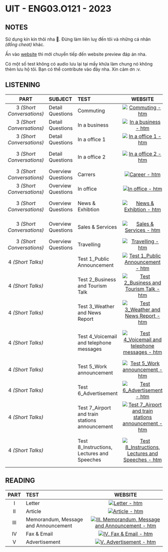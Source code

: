 # UIT - ENG03.O121 - 2023

<!-- Color: ffadad-ffd6a5-fdffb6-caffbf-9bf6ff-a0c4ff-bdb2ff-ffc6ff -->

## NOTES

Sử dụng kín kín thôi nha 🥴. Đừng làm liên luỵ đến tôi và những cá nhân _(đồng cheat)_ khác.

Ấn vào [website](https://kevinnitrog.github.io/UIT-ENG03/) thì mới chuyển tiếp đến website preview đáp án nha.

Có một số test không có audio lưu lại tại mấy khứa làm chung nó không thèm lưu hộ tôi. Bạn có thể contribute vào đây nha. Xin cảm ơn :v.

## LISTENING

|         **PART**          | **SUBJECT**        | **TEST**                                       |                                                                                                                                       **WEBSITE**                                                                                                                                        |                                                                                                                                        **AUDIO**                                                                                                                                         |
| :-----------------------: | :----------------- | :--------------------------------------------- | :--------------------------------------------------------------------------------------------------------------------------------------------------------------------------------------------------------------------------------------------------------------------------------------: | :--------------------------------------------------------------------------------------------------------------------------------------------------------------------------------------------------------------------------------------------------------------------------------------: |
| 3 _(Short Conversations)_ | Detail Questions   | Commuting                                      |                                                     [![Commuting - htm](https://img.shields.io/badge/website-ffadad?style=for-the-badge)](Listening/PART%203%20-%20Short%20Conversations/Detail%20Questions/Commuting/Commuting.htm)                                                     |                                                     [![Commuting - Audio](https://img.shields.io/badge/audio-ffadad?style=for-the-badge)](Listening/PART%203%20-%20Short%20Conversations/Detail%20Questions/Commuting/Commuting.mp3)                                                     |
| 3 _(Short Conversations)_ | Detail Questions   | In a business                                  |                                           [![In a business - htm](https://img.shields.io/badge/website-ffd6a5?style=for-the-badge)](Listening/PART%203%20-%20Short%20Conversations/Detail%20Questions/In%20a%20business/In%20a%20business.htm)                                           |                                           [![In a business - Audio](https://img.shields.io/badge/audio-ffd6a5?style=for-the-badge)](Listening/PART%203%20-%20Short%20Conversations/Detail%20Questions/In%20a%20business/In%20a%20business.mp3)                                           |
| 3 _(Short Conversations)_ | Detail Questions   | In a office 1                                  |                                         [![In a office 1 - htm](https://img.shields.io/badge/website-fdffb6?style=for-the-badge)](Listening/PART%203%20-%20Short%20Conversations/Detail%20Questions/In%20a%20office%201/In%20a%20office%201.htm)                                         |                                         [![In a office 1 - Audio](https://img.shields.io/badge/audio-fdffb6?style=for-the-badge)](Listening/PART%203%20-%20Short%20Conversations/Detail%20Questions/In%20a%20office%201/In%20a%20office%201.mp3)                                         |
| 3 _(Short Conversations)_ | Detail Questions   | In a office 2                                  |                                         [![In a office 2 - htm](https://img.shields.io/badge/website-caffbf?style=for-the-badge)](Listening/PART%203%20-%20Short%20Conversations/Detail%20Questions/In%20a%20office%202/In%20a%20office%202.htm)                                         |                                       [![In a officeaudio - Audio](https://img.shields.io/badge/audio-caffbf?style=for-the-badge)](Listening/PART%203%20-%20Short%20Conversations/Detail%20Questions/In%20a%20office%202/In%20a%20office%202.mp3)                                        |
| 3 _(Short Conversations)_ | Overview Questions | Carrers                                        |                                                       [![Career - htm](https://img.shields.io/badge/website-9bf6ff?style=for-the-badge)](Listening/PART%203%20-%20Short%20Conversations/Overview%20Questions/Careers/Careers.htm)                                                        |                                                       [![Careers - Audio](https://img.shields.io/badge/audio-9bf6ff?style=for-the-badge)](Listening/PART%203%20-%20Short%20Conversations/Overview%20Questions/Careers/Careers.mp3)                                                       |
| 3 _(Short Conversations)_ | Overview Questions | In office                                      |                                                  [![In office - htm](https://img.shields.io/badge/website-a0c4ff?style=for-the-badge)](Listening/PART%203%20-%20Short%20Conversations/Overview%20Questions/In%20office/In%20office.htm)                                                  |                                                  [![In office - Audio](https://img.shields.io/badge/audio-a0c4ff?style=for-the-badge)](Listening/PART%203%20-%20Short%20Conversations/Overview%20Questions/In%20office/In%20office.mp3)                                                  |
| 3 _(Short Conversations)_ | Overview Questions | News & Exhibtion                               |                                     [![News & Exhibtion - htm](https://img.shields.io/badge/website-bdb2ff?style=for-the-badge)](Listening/PART%203%20-%20Short%20Conversations/Overview%20Questions/News%20&%20Exhibtion/News%20&%20Exhibition.htm)                                     |                                     [![News & Exhibtion - Audio](https://img.shields.io/badge/audio-bdb2ff?style=for-the-badge)](Listening/PART%203%20-%20Short%20Conversations/Overview%20Questions/News%20&%20Exhibtion/News%20&%20Exhibition.mp3)                                     |
| 3 _(Short Conversations)_ | Overview Questions | Sales & Services                               |                                     [![Sales & Services - htm](https://img.shields.io/badge/website-ffc6ff?style=for-the-badge)](Listening/PART%203%20-%20Short%20Conversations/Overview%20Questions/Sales%20&%20Services/Sales%20&%20Services.htm)                                      |                                     [![Sales & Services - Audio](https://img.shields.io/badge/audio-ffc6ff?style=for-the-badge)](Listening/PART%203%20-%20Short%20Conversations/Overview%20Questions/Sales%20&%20Services/Sales%20&%20Services.mp3)                                      |
| 3 _(Short Conversations)_ | Overview Questions | Travelling                                     |                                                  [![Travelling - htm](https://img.shields.io/badge/website-ffadad?style=for-the-badge)](Listening/PART%203%20-%20Short%20Conversations/Overview%20Questions/Travelling/Travelling.htm)                                                   |                                                  [![Travelling - Audio](https://img.shields.io/badge/audio-ffadad?style=for-the-badge)](Listening/PART%203%20-%20Short%20Conversations/Overview%20Questions/Travelling/Travelling.mp3)                                                   |
|     4 _(Short Talks)_     |                    | Test 1_Public Announcement                     |                                     [![Test 1_Public Announcement - htm](https://img.shields.io/badge/website-ffd6a5?style=for-the-badge)](Listening/PART%204%20-%20Short%20Talks/Test%201_Public%20Announcement/Test%201_Public%20Announcement.htm)                                     |                                     [![Test 1_Public Announcement - Audio](https://img.shields.io/badge/audio-ffd6a5?style=for-the-badge)](Listening/PART%204%20-%20Short%20Talks/Test%201_Public%20Announcement/Test%201_Public%20Announcement.mp3)                                     |
|     4 _(Short Talks)_     |                    | Test 2_Business and Tourism Talk               |                        [![Test 2_Business and Tourism Talk - htm](https://img.shields.io/badge/website-fdffb6?style=for-the-badge)](Listening/PART%204%20-%20Short%20Talks/Test%202_Business%20and%20Tourism%20Talk/Test%202_Business%20and%20Tourism%20Talk.htm)                        |                        [![Test 2_Business and Tourism Talk - Audio](https://img.shields.io/badge/audio-fdffb6?style=for-the-badge)](Listening/PART%204%20-%20Short%20Talks/Test%202_Business%20and%20Tourism%20Talk/Test%202_Business%20and%20Tourism%20Talk.mp3)                        |
|     4 _(Short Talks)_     |                    | Test 3_Weather and News Report                 |                           [![Test 3_Weather and News Report - htm](https://img.shields.io/badge/website-caffbf?style=for-the-badge)](Listening/PART%204%20-%20Short%20Talks/Test%203_Weather%20and%20News%20Report/Test%203_Weather%20and%20News%20Report.htm)                           |                           [![Test 3_Weather and News Report - Audio](https://img.shields.io/badge/audio-caffbf?style=for-the-badge)](Listening/PART%204%20-%20Short%20Talks/Test%203_Weather%20and%20News%20Report/Test%203_Weather%20and%20News%20Report.mp3)                           |
|     4 _(Short Talks)_     |                    | Test 4_Voicemail and telephone messages        |             [![Test 4_Voicemail and telephone messages - htm](https://img.shields.io/badge/website-9bf6ff?style=for-the-badge)](Listening/PART%204%20-%20Short%20Talks/Test%204_Voicemail%20and%20telephone%20messages/Test%204_Voicemail%20and%20telephone%20messages.htm)              |             [![Test 4_Voicemail and telephone messages - Audio](https://img.shields.io/badge/audio-9bf6ff?style=for-the-badge)](Listening/PART%204%20-%20Short%20Talks/Test%204_Voicemail%20and%20telephone%20messages/Test%204_Voicemail%20and%20telephone%20messages.mp3)              |
|     4 _(Short Talks)_     |                    | Test 5_Work announcement                       |                                        [![Test 5_Work announcement - htm](https://img.shields.io/badge/website-a0c4ff?style=for-the-badge)](Listening/PART%204%20-%20Short%20Talks/Test%205_Work%20announcement/Test%205_Work%20announcement.htm)                                        |                                        [![Test 5_Work announcement - Audio](https://img.shields.io/badge/audio-a0c4ff?style=for-the-badge)](Listening/PART%204%20-%20Short%20Talks/Test%205_Work%20announcement/Test%205_Work%20announcement.mp3)                                        |
|     4 _(Short Talks)_     |                    | Test 6_Advertisement                           |                                                [![Test 6_Advertisement - htm](https://img.shields.io/badge/website-bdb2ff?style=for-the-badge)](Listening/PART%204%20-%20Short%20Talks/Test%206_Advertisement/Test%206_Advertisement.htm)                                                |                                                [![Test 6_Advertisement - Audio](https://img.shields.io/badge/audio-bdb2ff?style=for-the-badge)](Listening/PART%204%20-%20Short%20Talks/Test%206_Advertisement/Test%206_Advertisement.mp3)                                                |
|     4 _(Short Talks)_     |                    | Test 7_Airport and train stations announcement | [![Test 7_Airport and train stations announcement - htm](https://img.shields.io/badge/website-ffc6ff?style=for-the-badge)](Listening/PART%204%20-%20Short%20Talks/Test%207_Airport%20and%20train%20stations%20announcement/Test%207_Airport%20and%20train%20stations%20announcement.htm) | [![Test 7_Airport and train stations announcement - Audio](https://img.shields.io/badge/audio-ffc6ff?style=for-the-badge)](Listening/PART%204%20-%20Short%20Talks/Test%207_Airport%20and%20train%20stations%20announcement/Test%207_Airport%20and%20train%20stations%20announcement.mp3) |
|     4 _(Short Talks)_     |                    | Test 8_Instructions, Lectures and Speeches     |         [![Test 8_Instructions, Lectures and Speeches - htm](https://img.shields.io/badge/website-ffadad?style=for-the-badge)](Listening/PART%204%20-%20Short%20Talks/Test%208_Instructions,%20Lectures%20and%20Speeches/Test%208_Instructions,%20Lectures%20and%20Speeches.htm)         |         [![Test 8_Instructions, Lectures and Speeches - Audio](https://img.shields.io/badge/audio-ffadad?style=for-the-badge)](Listening/PART%204%20-%20Short%20Talks/Test%208_Instructions,%20Lectures%20and%20Speeches/Test%208_Instructions,%20Lectures%20and%20Speeches.mp3)         |

## READING

| **PART** | **TEST**                             |                                                                                     **WEBSITE**                                                                                      |
| :------: | :----------------------------------- | :----------------------------------------------------------------------------------------------------------------------------------------------------------------------------------: |
|    I     | Letter                               |                                     [![Letter - htm](https://img.shields.io/badge/website-ffadad?style=for-the-badge)](Reading/I.%20Letter.htm)                                      |
|    II    | Article                              |                                    [![Article - htm](https://img.shields.io/badge/website-ffd6a5?style=for-the-badge)](Reading/II.%20Article.htm)                                    |
|   III    | Memorandum, Message and Announcement | [![III. Memorandum, Message and Announcement - htm](https://img.shields.io/badge/website-fdffb6?style=for-the-badge)](Reading/III.%20Memorandum,%20Message%20and%20Announcement.htm) |
|    IV    | Fax & Email                          |                            [![IV. Fax & Email - htm](https://img.shields.io/badge/website-caffbf?style=for-the-badge)](Reading/IV.%20Fax%20&%20Email.htm)                            |
|    V     | Advertisement                        |                             [![V. Advertisement - htm](https://img.shields.io/badge/website-9bf6ff?style=for-the-badge)](Reading/V.%20Advertisement.htm)                             |
